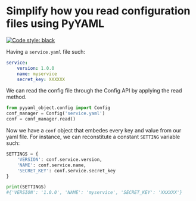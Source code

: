 # Simplify how you read configuration files using PyYAML

[![Code style: black](https://img.shields.io/badge/code%20style-black-000000.svg)](https://github.com/psf/black)


Having a ```service.yaml``` file such:
```yaml
service:
    version: 1.0.0
    name: myservice
    secret_key: XXXXXX
```

We can read the config file through the Config API by applying the read method.

```python
from pyyaml_object.config import Config
conf_manager = Config('service.yaml')
conf = conf_manager.read()
```

Now we have a ```conf``` object that embedes every key and value from our yaml file. For instance, we can reconstitute a constant ```SETTING``` variable such:

```python
SETTINGS = {
    'VERSION': conf.service.version,
    'NAME': conf.service.name,
    'SECRET_KEY': conf.service.secret_key
}

print(SETTINGS)
#{'VERSION': '1.0.0', 'NAME': 'myservice', 'SECRET_KEY': 'XXXXXX'}
```